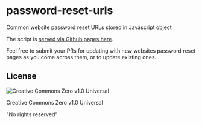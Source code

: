 # password-reset-urls

Common website password reset URLs stored in Javascript object

The script is [served via Github pages here](https://carrotcypher.github.io/password-reset-urls/password-reset-urls.js).

Feel free to submit your PRs for updating with new websites password reset pages as you come across them, or to update existing ones.

## License

![Creative Commons Zero v1.0 Universal](https://i.creativecommons.org/p/zero/1.0/88x31.png)

Creative Commons Zero v1.0 Universal

"No rights reserved"

